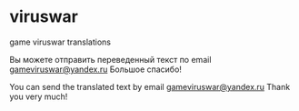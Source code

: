 # viruswar
game viruswar translations

Вы можете отправить переведенный текст по email gameviruswar@yandex.ru
Большое спасибо!

You can send the translated text by email gameviruswar@yandex.ru
Thank you very much!
